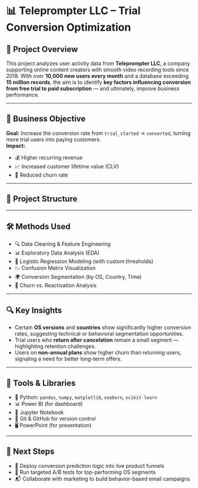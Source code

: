 # 📊 Teleprompter LLC – Trial Conversion Optimization

## 🧠 Project Overview  
This project analyzes user activity data from **Teleprompter LLC**, a company supporting online content creators with smooth video recording tools since 2018. With over **10,000 new users every month** and a database exceeding **15 million records**, the aim is to identify **key factors influencing conversion from free trial to paid subscription** — and ultimately, improve business performance.

---

## 🎯 Business Objective  
**Goal:** Increase the conversion rate from `trial_started` → `converted`, turning more trial users into paying customers.  
**Impact:**  
- 💰 Higher recurring revenue  
- 📈 Increased customer lifetime value (CLV)  
- 🔁 Reduced churn rate

---

## 📁 Project Structure


---

## 🛠️ Methods Used  
- 🔍 Data Cleaning & Feature Engineering  
- 📊 Exploratory Data Analysis (EDA)  
- 🤖 Logistic Regression Modeling (with custom thresholds)  
- 📉 Confusion Matrix Visualization  
- 🌍 Conversion Segmentation (by OS, Country, Time)  
- 🔁 Churn vs. Reactivation Analysis

---

## 🔍 Key Insights  
- Certain **OS versions** and **countries** show significantly higher conversion rates, suggesting technical or behavioral segmentation opportunities.  
- Trial users who **return after cancelation** remain a small segment — highlighting retention challenges.  
- Users on **non-annual plans** show higher churn than returning users, signaling a need for better long-term offers.

---

## 📌 Tools & Libraries  
- 🐍 Python: `pandas`, `numpy`, `matplotlib`, `seaborn`, `scikit-learn`
- 📊 Power BI (for dashboard) 
- 🧪 Jupyter Notebook  
- 🔄 Git & GitHub for version control  
- 🖥️ PowerPoint (for presentation)

---

## 🚀 Next Steps  
- 🚧 Deploy conversion prediction logic into live product funnels  
- 🧪 Run targeted A/B tests for top-performing OS segments  
- 📬 Collaborate with marketing to build behavior-based email campaigns




